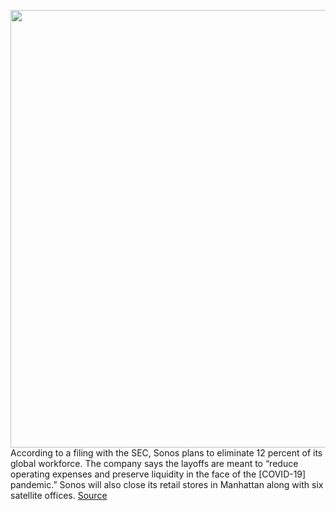 <img src='https://cdn.vox-cdn.com/thumbor/S_42T8wlP2gqOXd3EDpyik1xADA=/0x0:2040x1360/1200x800/filters:focal(466x626:792x952)/cdn.vox-cdn.com/uploads/chorus_image/image/66975766/bfarsace_190826_3621_0023.0.jpg' width='700px' /><br/>
According to a filing with the SEC, Sonos plans to eliminate 12 percent of its global workforce. The company says the layoffs are meant to “reduce operating expenses and preserve liquidity in the face of the [COVID-19] pandemic.” Sonos will also close its retail stores in Manhattan along with six satellite offices.
<a href='https://www.theverge.com/2020/6/24/21301787/sonos-layoffs-nyc-store-closed-coronavirus-covid-19'> Source <a/>